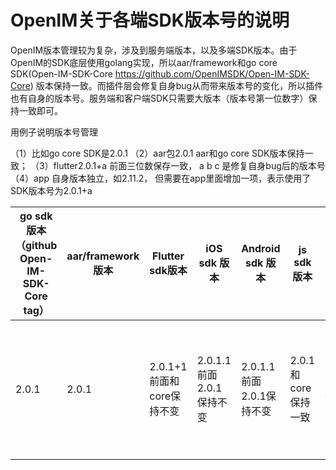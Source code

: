 # OpenIM关于各端SDK版本号的说明

OpenIM版本管理较为复杂，涉及到服务端版本，以及多端SDK版本。由于OpenIM的SDK底层使用golang实现，所以aar/framework和go core SDK(Open-IM-SDK-Core https://github.com/OpenIMSDK/Open-IM-SDK-Core) 版本保持一致。而插件层会修复自身bug从而带来版本号的变化，所以插件也有自身的版本号。服务端和客户端SDK只需要大版本（版本号第一位数字）保持一致即可。

用例子说明版本号管理

（1）比如go core SDK是2.0.1 
（2）aar包2.0.1  aar和go core SDK版本保持一致；
（3）flutter2.0.1+a  前面三位数保存一致， a b c 是修复自身bug后的版本号
（4）app 自身版本独立，如2.11.2，  但需要在app里面增加一项，表示使用了SDK版本号为2.0.1+a 

| go sdk版本（github  Open-IM-SDK-Core tag） | aar/framework版本 | Flutter sdk版本            | iOS sdk 版本              | Android sdk 版本          | js sdk 版本         | uniapp 版本         | app/pc版本                                          |
| ------------------------------------------ | ----------------- | -------------------------- | ------------------------- | ------------------------- | ------------------- | ------------------- | --------------------------------------------------- |
| 2.0.1                                      | 2.0.1             | 2.0.1+1 前面和core保持不变 | 2.0.1.1 前面2.0.1保持不变 | 2.0.1.1 前面2.0.1保持不变 | 2.0.1和core保持一致 | 2.0.1和core保持一致 | 应用版本可以完全独立，但需要展使用sdk详细版本信息。 |

